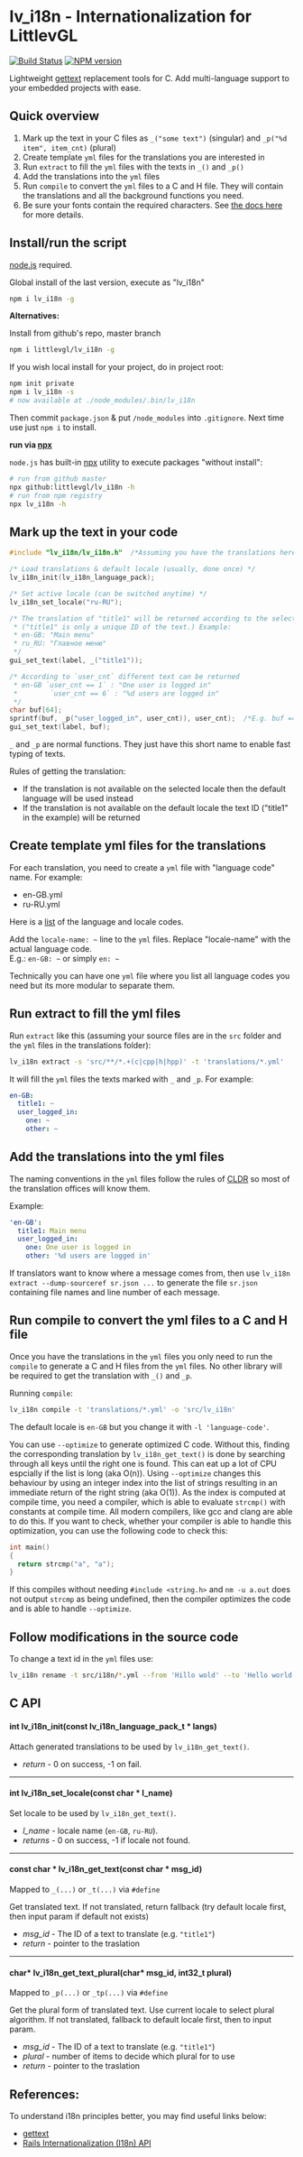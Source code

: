 lv_i18n - Internationalization for LittlevGL
============================================

[![Build Status](https://github.com/lvgl/lv_i18n/actions/workflows/.github/workflows/ci.yml/badge.svg)](https://github.com/lvgl/lv_i18n/actions/workflows/ci.yml)
[![NPM version](https://img.shields.io/npm/v/lv_i18n.svg?style=flat)](https://www.npmjs.org/package/lv_i18n)

Lightweight [gettext](https://www.gnu.org/software/gettext/) replacement
tools for C. Add multi-language support to your embedded projects with ease.


## Quick overview

1. Mark up the text in your C files as `_("some text")` (singular) and `_p("%d item", item_cnt)` (plural)
2. Create template `yml` files for the translations you are interested in
3. Run `extract` to fill the `yml` files with the texts in `_()` and `_p()`
4. Add the translations into the `yml` files
5. Run `compile` to convert the `yml` files to a C and H file. They will contain the translations and all the background functions you need.
6. Be sure your fonts contain the required characters. See [the docs here](https://docs.lvgl.io/latest/en/html/overview/font.html) for more details.

## Install/run the script

[node.js](https://nodejs.org/en/download/) required.

Global install of the last version, execute as "lv_i18n"

```sh
npm i lv_i18n -g
```

**Alternatives:**

Install from github's repo, master branch

```sh
npm i littlevgl/lv_i18n -g
```

If you wish local install for your project, do in project root:

```sh
npm init private
npm i lv_i18n -s
# now available at ./node_modules/.bin/lv_i18n
```

Then commit `package.json` & put `/node_modules` into `.gitignore`. Next time
use just `npm i` to install.

**run via [npx](https://www.npmjs.com/package/npx)**

`node.js` has built-in [npx](https://www.npmjs.com/package/npx) utility to
execute packages "without install":

```sh
# run from github master
npx github:littlevgl/lv_i18n -h
# run from npm registry
npx lv_i18n -h
```


## Mark up the text in your code

```c
#include "lv_i18n/lv_i18n.h"  /*Assuming you have the translations here. (See below)*/

/* Load translations & default locale (usually, done once) */
lv_i18n_init(lv_i18n_language_pack);

/* Set active locale (can be switched anytime) */
lv_i18n_set_locale("ru-RU");

/* The translation of "title1" will be returned according to the selected locale.
 * ("title1" is only a unique ID of the text.) Example:
 * en-GB: "Main menu"
 * ru_RU: "Главное меню"
 */
gui_set_text(label, _("title1"));

/* According to `user_cnt` different text can be returned
 * en-GB `user_cnt == 1` : "One user is logged in"
 *        `user_cnt == 6` : "%d users are logged in"  
 */
char buf[64];
sprintf(buf, _p("user_logged_in", user_cnt)), user_cnt);  /*E.g. buf == "7 users are logged in"*/
gui_set_text(label, buf);
```

`_` and `_p` are normal functions. They just have this short name to enable fast typing of texts.

Rules of getting the translation:
- If the translation is not available on the selected locale then the default language will be used instead
- If the translation is not available on the default locale the text ID ("title1" in the example) will be returned


## Create template yml files for the translations

For each translation, you need to create a `yml` file with "language code" name. For example:

- en-GB.yml
- ru-RU.yml

Here is a [list](https://www.andiamo.co.uk/resources/iso-language-codes/) of the language and locale codes.

Add the `locale-name: ~` line to the `yml` files. Replace "locale-name" with the actual language code.   
E.g.: `en-GB: ~` or simply `en: ~`

Technically you can have one `yml` file where you list all language codes you need but its more modular to separate them.


## Run extract to fill the yml files

Run `extract` like this (assuming your source files are in the `src` folder and the `yml` files in the translations folder):

```sh
lv_i18n extract -s 'src/**/*.+(c|cpp|h|hpp)' -t 'translations/*.yml'
```

It will fill the `yml` files the texts marked with `_` and  `_p`.
For example:

```yml
en-GB:
  title1: ~
  user_logged_in:
    one: ~
    other: ~
```


## Add the translations into the yml files

The naming conventions in the `yml` files follow the rules of [CLDR](https://cldr.unicode.org/translation/displaynames/languagelocale-names) so most of the translation offices will know them.

Example:

```yml
'en-GB':
  title1: Main menu
  user_logged_in:
    one: One user is logged in
    other: '%d users are logged in'
```

If translators want to know where a message comes from, then use `lv_i18n extract --dump-sourceref sr.json ...` to generate the file `sr.json` containing file names and line number of each message.

## Run compile to convert the yml files to a C and H file

Once you have the translations in the `yml` files you only need to run the `compile` to generate a C and H files from the `yml` files. No other library will be required to get the translation with `_()` and `_p`.

Running `compile`:

```sh
lv_i18n compile -t 'translations/*.yml' -o 'src/lv_i18n'
```

The default locale is `en-GB` but you change it with `-l 'language-code'`.

You can use `--optimize` to generate optimized C code. Without this, finding the corresponding translation by `lv_i18n_get_text()` is done by searching through all keys until the right one is found. This can eat up a lot of CPU espcially if the list is long (aka O(n)). Using `--optimize` changes this behaviour by using an integer index into the list of strings resulting in an immediate return of the right string (aka O(1)). As the index is computed at compile time, you need a compiler, which is able to evaluate `strcmp()` with constants at compile time. All modern compilers, like gcc and clang are able to do this. If you want to check, whether your compiler is able to handle this optimization, you can use the following code to check this:

```c
int main()
{
  return strcmp("a", "a");
}
```

If this compiles without needing `#include <string.h>` and `nm -u a.out` does not output `strcmp` as being undefined, then the compiler optimizes the code and is able to handle `--optimize`.

## Follow modifications in the source code
To change a text id in the `yml` files use:
```sh
lv_i18n rename -t src/i18n/*.yml --from 'Hillo wold' --to 'Hello world!'
```

## C API

#### int lv_i18n_init(const lv_i18n_language_pack_t * langs)
Attach generated translations to be used by `lv_i18n_get_text()`.

- _return_ - 0 on success, -1 on fail.

___

#### int lv_i18n_set_locale(const char * l_name)
Set locale to be used by `lv_i18n_get_text()`.  

- _l_name_ - locale name (`en-GB`, `ru-RU`).
- _returns_ - 0 on success, -1 if locale not found.

___

#### const char * lv_i18n_get_text(const char * msg_id)
Mapped to `_(...)` or `_t(...)` via `#define`  

Get translated text. If not translated, return fallback (try default locale
first, then input param if default not exists)  
- _msg_id_ - The ID of a text to translate (e.g. `"title1"`)  
- _return_ - pointer to the traslation  

___

#### char* lv_i18n_get_text_plural(char* msg_id, int32_t plural)
Mapped to `_p(...)` or `_tp(...)` via `#define`

Get the plural form of translated text. Use current locale to select plural
algorithm. If not translated, fallback to default locale first, then to input
param.

- _msg_id_ - The ID of a text to translate (e.g. `"title1"`)  
- _plural_ - number of items to decide which plural for to use  
- _return_ - pointer to the traslation  

## References:

To understand i18n principles better, you may find useful links below:

- [gettext](https://www.gnu.org/software/gettext/)
- [Rails Internationalization (I18n) API](https://guides.rubyonrails.org/i18n.html)
